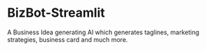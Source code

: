 # BizBot-Streamlit
A Business Idea generating AI which generates taglines, marketing strategies, business card and much more.
